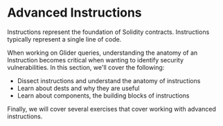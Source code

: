 # Advanced Instructions

Instructions represent the foundation of Solidity contracts. Instructions typically represent a single line of code.&#x20;

When working on Glider queries, understanding the anatomy of an Instruction becomes critical when wanting to identify security vulnerabilities. In this section, we'll cover the following:

* Dissect instructions and understand the anatomy of instructions
* Learn about dests and why they are useful
* Learn about components, the building blocks of instructions

Finally, we will cover several exercises that cover working with advanced instructions.
